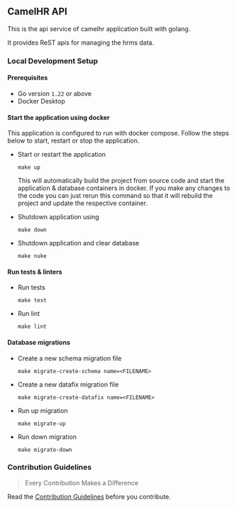 ## CamelHR API

This is the api service of camelhr application built with golang.

It provides ReST apis for managing the hrms data.

### Local Development Setup

#### Prerequisites

* Go version `1.22` or above
* Docker Desktop

#### Start the application using docker

This application is configured to run with docker compose. Follow the steps below to start, restart or stop the application.

* Start or restart the application

  ```shell
  make up
  ```

  This will automatically build the project from source code and start the application & database containers in docker.
  If you make any changes to the code you can just rerun this command so that it will rebuild the project and update the respective container.

* Shutdown application using

  ```shell
  make down
  ```

* Shutdown application and clear database

  ```shell
  make nuke
  ```

#### Run tests & linters

* Run tests

  ```shell
  make test
  ```

* Run lint

  ```shell
  make lint
  ```

#### Database migrations

* Create a new schema migration file

  ```shell
  make migrate-create-schema name=<FILENAME>
  ```

* Create a new datafix migration file

  ```shell
  make migrate-create-datafix name=<FILENAME>
  ```

* Run up migration
  
  ```shell
  make migrate-up
  ```

* Run down migration
  
  ```shell
  make migrate-down
  ```

### Contribution Guidelines

> Every Contribution Makes a Difference

Read the [Contribution Guidelines](CONTRIBUTING.md) before you contribute.
